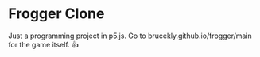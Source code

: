Frogger Clone
=============

Just a programming project in p5.js.
Go to brucekly.github.io/frogger/main for the game itself. :thumbsup:
